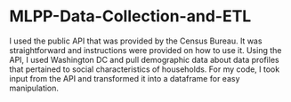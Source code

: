 # MLPP-Data-Collection-and-ETL

I used the public API that was provided by the Census Bureau. It was straightforward and instructions were provided on how to use it. Using the API, I used Washington DC and pull demographic data about data profiles that pertained to social characteristics of households. For my code, I took input from the API and transformed it into a dataframe for easy manipulation.
